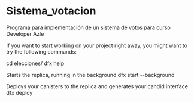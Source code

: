# Sistema_votacion
Programa para implementación de un sistema de votos para curso Developer Azle

If you want to start working on your project right away, you might want to try the following commands:

cd elecciones/
dfx help

Starts the replica, running in the background
dfx start --background

Deploys your canisters to the replica and generates your candid interface
dfx deploy

